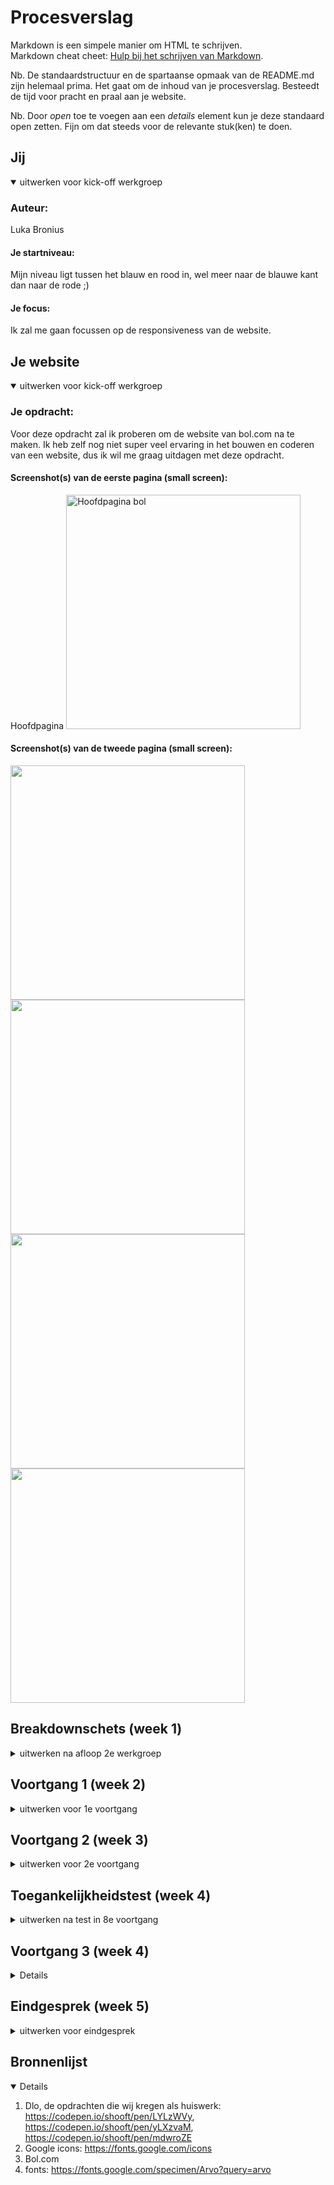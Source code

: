 # Procesverslag
Markdown is een simpele manier om HTML te schrijven.  
Markdown cheat cheet: [Hulp bij het schrijven van Markdown](https://github.com/adam-p/markdown-here/wiki/Markdown-Cheatsheet).

Nb. De standaardstructuur en de spartaanse opmaak van de README.md zijn helemaal prima. Het gaat om de inhoud van je procesverslag. Besteedt de tijd voor pracht en praal aan je website.

Nb. Door *open* toe te voegen aan een *details* element kun je deze standaard open zetten. Fijn om dat steeds voor de relevante stuk(ken) te doen.





## Jij

<details open>
<summary>uitwerken voor kick-off werkgroep</summary>

### Auteur:
Luka Bronius

#### Je startniveau:
Mijn niveau ligt tussen het blauw en rood in, wel meer naar de blauwe kant dan naar de rode ;)

#### Je focus:
Ik zal me gaan focussen op de responsiveness van de website.
 
</details>





## Je website

<details open>
<summary>uitwerken voor kick-off werkgroep</summary>

### Je opdracht:
Voor deze opdracht zal ik proberen om de website van bol.com na te maken. Ik heb zelf nog niet super veel ervaring in het bouwen en coderen van een website, dus ik wil me graag uitdagen met deze opdracht.

#### Screenshot(s) van de eerste pagina (small screen): 
Hoofdpagina
<img src="images/bol4.png" width="375px" alt="Hoofdpagina bol">

#### Screenshot(s) van de tweede pagina (small screen):
<img src="images/breekdown.png" width="375px" alt="">
 <img src="images/breekdown_2.png" width="375px" alt="">
 <img src="images/breekdown_3.png" width="375px" alt="">
  <img src="images/breekdown_4.png" width="375px" alt="">
</details>





## Breakdownschets (week 1)

<details>
<summary>uitwerken na afloop 2e werkgroep</summary>

### de 1e pagina
<img src="images/breakdown_2.png" width="375px" alt="Hoofdpagina bol">
 
 ### pagina 2: 
<img src="images/breakdown.png" width="375px" alt="mode pagina">

</details>





## Voortgang 1 (week 2)

<details>
<summary>uitwerken voor 1e voortgang</summary>

### Stand van zaken
In het begin van het project was ikzelf erg enthousiast en had ik er ook erg veel zin in. Echter, nu dat we twee weken verder zijn is mijn enthousiasme veranderd in frustratie. De vele elementen en termen die terugkomen bij het coderen, verwarren mij erg snel. Hierdoor ben ik soms wel urenlang bezig geweest met ‘’gemakkelijke’’ code.  


### Verslag van meeting
Nadat ik een gesprek had gehad met de docent, kreeg ik wat meer inzicht van wat ikzelf nou eigenlijk allemaal net verkeerd deed. Ik had mijn focus al te snel op het css bestand neergelegd, waardoor mijn html bestand eigenlijk een.. zooitje was. Hier kreeg ik erg bruikbare tips en feedback op.

- Ik moest mij eerst gaan focussen op het corrigeren en verbeteren van mijn HTML bestand.
- Ik moest elementen op een andere manier in het html bestand plaatsen, hiermee bedoel ik > goed nesten.
- Ik moet beter opletten op het goed sluiten van elementen. 
- ...

</details>





## Voortgang 2 (week 3)

<details>
<summary>uitwerken voor 2e voortgang</summary>

### Stand van zaken
In de 3e week had ik een enorme sprong gemaakt. Mijn HTML-bestand was al een stuk verbeterd en ik had ook al hier en daar wat elementen gestyled.

### Verslag van meeting
Tijdens het 2e voortgang gesprek kreeg ik bruikbare feedback van de docent.

- Ik gebruik te veel PX en EM's door elkaar, ik moet dit veranderen naar em's.
- Ik gebruik te vaak position: relative/absolute, terwijl ik gemakkelijk margin/flexbox kan gebruiken.
- Ik moet mijn classes op de parent plaatsen, en niet op een van de children.
- Ik kan in mijn css bestand sommige code korter en compacter schrijven.
- Ik moet gaan beginnen met het maken van de hamburgermenu en de 2e webpagina.

</details>





## Toegankelijkheidstest (week 4)

<details>
<summary>uitwerken na test in 8e voortgang</summary>

### Bevindingen
Lijst met je bevindingen die in de test naar voren kwamen:
- Ik zag dat ik hier en daar nog een aantal: states, mistte, zoals bij verschillende links (a's).
- Ook zag ik dat mijn button in de banner niet gezien werd als je door de website heen tabt'. 
- Vele elementen waar een href instaat, leest de reader ook op. Hierdoor leest de reader soms 2x hetzelfde woord.

#### States toevoegen
<img src="images/bevinding.png" width="375px" alt="">

Deze Li's (a's) hadden eerst geen underline als je over de foto/tekst heen hover'de, dit heb ik opgelost doormiddel van states toe te voegen aan deze verschillende elementen.

#### Banner
<img src="images/bevinding2.png" width="375px" alt="">
 
Hier zie je de banner die aan de top staat van mijn pagina. Ik heb de a rondom de banner gezet, waardoor hij nu volledig klikbaar is geworden.

</details>





## Voortgang 3 (week 4)

<details>

### Stand van zaken
Tijdens de 3e en laatste voortganggesprek was ik erg blij en tevreden over mijn werk. Ik liep wel enigsinds achter omdat ik nog geen 2e pagina had gemaakt. 
Hier zal ik in de komende hard aan gaan werken.


### Verslag van meeting

- Mijn focus is om mijn website responsive te maken, echter had had ik dit nog niet verwerkt in mijn website, dus dit is een punt waar ik wel hard aan moet gaan werken de komende dagen.
- Ook moet ik de komende dagen beginnen aan mijn 2e pagina.
 
</details>


## Eindgesprek (week 5)

<details>
<summary>uitwerken voor eindgesprek</summary>

### Stand van zaken
In het begin had ik erg veel moeite met de vele verschillende elementen. Ook vond ik het correct nesten van verschillende elementen erg verwarrend.
In de eerste week had ik het volgende gebouwd: <img src="images/first.PNG" width="375px" alt=""> Zoals je hier kan zien was ik 1) te snel begonnen met het stylen van de elementen en 2) was mijn html bestand een chaos, zie hier: <img src="images/html.PNG" width="375px" alt="">
Ik vond het coderen in het begin erg frustrerend, vooral omdat ik het meerendeels gewoon niet begreep. Maar doormiddel van de feedback-gesprekken, eigen research en hulp van mijn mede-studenten, begon ik het steeds meer te begrijpen. De vele opdrachten die wij kregen als huiswerk hebben mij ook degelijk geholpen in het begrijpen van de verschillende manieren van hoe je je elementen kan nesten en stylen. 

### Screenshot(s)

Hier screenshot(s) van mijn eindresultaat

Mobiel: <img src="images/eindresultaat_mobiel.PNG" width="375px" alt=""><img src="images/eindresultaat_mobiel2.PNG" width="375px" alt="">
<img src="images/eindresultaat_mobiel3.PNG" width="375px" alt=""><img src="images/eindresultaat_mobiel4.PNG" width="375px" alt="">  
Comp: <img src="images/eindresultaat_comp.PNG" width="375px" alt=""> <img src="images/eindresultaat_comp2.PNG" width="375px" alt="">
 <img src="images/eindresultaat_comp3.PNG" width="375px" alt=""><img src="images/eindresultaat_comp_2.PNG" width="375px" alt="">
 <img src="images/eindresultaat_comp_2_1.PNG" width="375px" alt=""><img src="images/eindresultaat_comp_2_2.PNG" width="375px" alt="">
 Om mijn volledige website te kunnen bekijken, ga naar: gittyhoo.github.io/blokweb/
 
 
</details>





## Bronnenlijst

<details open>

1. Dlo, de opdrachten die wij kregen als huiswerk: https://codepen.io/shooft/pen/LYLzWVy, https://codepen.io/shooft/pen/yLXzvaM, https://codepen.io/shooft/pen/mdwroZE
2. Google icons: https://fonts.google.com/icons
3. Bol.com
4. fonts: https://fonts.google.com/specimen/Arvo?query=arvo

</details>
